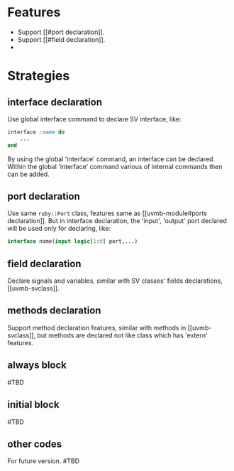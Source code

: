 # Features
- Support [[#port declaration]].
- Support [[#field declaration]].
- 
# Strategies
## interface declaration
Use global interface command to declare SV interface, like:
```ruby
interface :name do
	...
end
```
By using the global 'interface' command, an interface can be declared. Within the global 'interface' command various of internal commands then can be added.

## port declaration
Use same `ruby::Port` class, features same as [[uvmb-module#ports declaration]].
But in interface declaration, the 'input', 'output' port declared will be used only for declaring, like:
```systemverilog
interface name(input logic[1:0] port,...)
```

## field declaration
Declare signals and variables, similar with SV classes' fields declarations, [[uvmb-svclass]].
## methods declaration
Support method declaration features, similar with methods in [[uvmb-svclass]], but methods are declared not like class which has 'extern' features.
## always block
#TBD 
## initial block
#TBD 
## other codes
For future version. #TBD 
